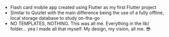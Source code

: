 - Flash card mobile app created using Flutter as my first Flutter project
- Similar to Quizlet with the main difference being the use of a fully offline, local storage database to study on-the-go
- NO TEMPLATES, NOTHING. This was all me. Everything in the lib/ folder... yea I made all that myself. My design, my vision, all me. 😎